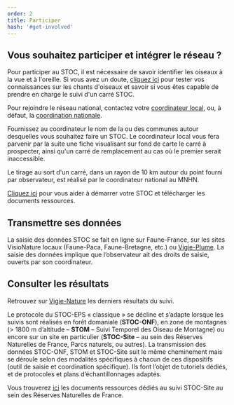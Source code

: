 ```yaml
---
order: 2
title: Participer
hash: '#get-involved'
---
```


## Vous souhaitez participer et intégrer le réseau ?

<div class="InformativePageParagraph">

Pour participer au STOC, il est nécessaire de savoir identifier les oiseaux à la vue et à l'oreille. Si vous avez un doute, [cliquez ici](https://acoustoc.vigienature.fr/) pour tester vos connaissances sur les chants d'oiseaux et savoir si vous êtes capable de prendre en charge le suivi d'un carré STOC.

Pour rejoindre le réseau national, contactez votre [coordinateur local](http://www.vigienature.fr/fr/observatoires/suivi-temporel-oiseaux-communs-stoc/j-integre-reseau-3414), ou, à défaut, la [coordination nationale](mailto:stoceps@mnhn.fr).

Fournissez au coordinateur le nom de la ou des communes autour desquelles vous souhaitez faire un STOC. Le coordinateur local vous fera parvenir par la suite une fiche visualisant sur fond de carte le carré à prospecter, ainsi qu'un carré de remplacement au cas où le premier serait inaccessible.

Le tirage au sort d'un carré, dans un rayon de 10 km autour du point fourni par observateur, est réalisé par le coordinateur national au MNHN.

[Cliquez ici](https://www.faune-france.org/index.php?m_id=20022) pour vous aider à démarrer votre STOC et télécharger les documents ressources.

</div>

## Transmettre ses données

<div class="InformativePageParagraph">

La saisie des données STOC se fait en ligne sur Faune-France, sur les sites VisioNature locaux (Faune-Paca, Faune-Bretagne, etc.) ou [Vigie-Plume](https://www.vigie-plume.fr/). La saisie des données implique que l’observateur ait des droits de saisie, ouverts par son coordinateur.

</div>

## Consulter les résultats

<div class="InformativePageParagraph">

Retrouvez sur [Vigie-Nature](http://www.vigienature.fr/fr/observatoires/suivi-temporel-oiseaux-communs-stoc/resultats-3413) les derniers résultats du suivi.

</div>

<div class="InformativePageParagraph">

Le protocole du STOC-EPS « classique » se décline et s’adapte lorsque les suivis sont réalisés en forêt domaniale (**STOC-ONF**), en zone de montagnes (> 1800 m d’altitude – **STOM** – Suivi Temporel des Oiseau de Montagne) ou encore sur un site en particulier (**STOC-Site** – au sein des Réserves Naturelles de France, Parcs naturels, ou autres). La transmission des données STOC-ONF, STOM et STOC-Site suit le même cheminement mais se déroule selon des modalités spécifiques à chacun de ces dispositifs (outil de saisie et coordination spécifique). Ils font l’objet de tutoriels dédiés, et de protocoles et plans d’échantillonnages adaptés.

Vous trouverez [ici](https://www.faune-france.org/index.php?m_id=20022) les documents ressources dédiés au suivi STOC-Site au sein des Réserves Naturelles de France.

</div>
